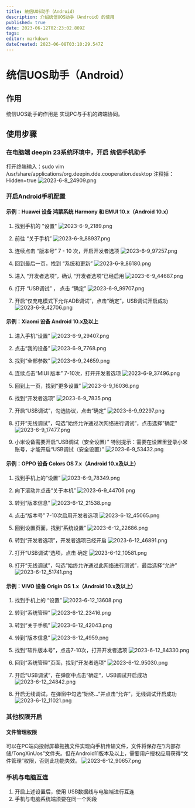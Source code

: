 ```yaml
---
title: 统信UOS助手（Android）
description: 介绍统信UOS助手（Android）的使用
published: true
date: 2023-06-12T02:23:02.809Z
tags: 
editor: markdown
dateCreated: 2023-06-08T03:10:29.547Z
---
```


# 统信UOS助手（Android）
## 作用
统信UOS助手的作用是 实现PC与手机的跨端协同。
## 使用步骤
### 在电脑端 deepin 23系统环境中，开启 统信手机助手
打开终端输入：sudo vim /usr/share/applications/org.deepin.dde.cooperation.desktop
注释掉：Hidden=true
![2023-6-8_24909.png](/2023-6-8_24909.png)

### 开启Android手机配置
#### 示例：Huawei 设备 鸿蒙系统 Harmony 和 EMUI 10.x（Android 10.x）
1. 找到手机的 "设置"
![2023-6-9_2189.png](/2023-6-9_2189.png)

2. 前往 “关于手机”
![2023-6-9_88937.png](/2023-6-9_88937.png)

3. 连续点击 “版本号” 7 - 10 次，开启开发者选项
![2023-6-9_97257.png](/2023-6-9_97257.png)

4. 回到最后一页，找到 “系统和更新”
![2023-6-9_86180.png](/2023-6-9_86180.png)

5. 进入 “开发者选项”，确认 “开发者选项”已经启用
![2023-6-9_44687.png](/2023-6-9_44687.png)

6. 打开 “USB调试” ， 点击 “确定”
![2023-6-9_99707.png](/2023-6-9_99707.png)

7. 开启“仅充电模式下允许ADB调试”，点击“确定”，USB调试开启成功
![2023-6-9_42706.png](/2023-6-9_42706.png)

#### 示例：Xiaomi 设备 Android 10.x及以上
1. 进入手机“设置”
![2023-6-9_29407.png](/2023-6-9_29407.png)

2. 点击“我的设备”
![2023-6-9_7768.png](/2023-6-9_7768.png)

3. 找到“全部参数”
![2023-6-9_24659.png](/2023-6-9_24659.png)

4. 连续点击“MIUI 版本” 7-10次，打开开发者选项
![2023-6-9_37496.png](/2023-6-9_37496.png)

5. 回到上一页，找到“更多设置”
![2023-6-9_16036.png](/2023-6-9_16036.png)

6. 找到“开发者选项”
![2023-6-9_7835.png](/2023-6-9_7835.png)

7. 开启“USB调试”，勾选协议，点击“确定”
![2023-6-9_92297.png](/2023-6-9_92297.png)

8. 打开“无线调试”，勾选“始终允许通过次网络进行调试”，点击选择"确定"
![2023-6-9_17477.png](/2023-6-9_17477.png)

9. 小米设备需要开启“USB调试（安全设置）”
特别提示：需要在设置里登录小米账号，才能开启“USB调试（安全设置）”
![2023-6-9_53432.png](/2023-6-9_53432.png)

#### 示例：OPPO 设备 Colors OS 7.x（Android 10.x及以上）
1. 找到手机上的“设置”
![2023-6-9_78349.png](/2023-6-9_78349.png)

2. 向下滚动并点击“关于本机”
![2023-6-9_44706.png](/2023-6-9_44706.png)

3. 转到“版本信息”
![2023-6-12_21538.png](/2023-6-12_21538.png)

4. 点击“版本号” 7-10次启用开发者选项
![2023-6-12_45065.png](/2023-6-12_45065.png)

5. 回到设置页面，找到“系统设置”
![2023-6-12_22686.png](/2023-6-12_22686.png)

6. 转到“开发者选项”，开发者选项已经开启
![2023-6-12_46891.png](/2023-6-12_46891.png)

7. 打开“USB调试“选项，点击 确定
![2023-6-12_10581.png](/2023-6-12_10581.png)

8. 打开“无线调试”，勾选“始终允许通过此网络进行测试”，最后选择“允许”
![2023-6-12_51741.png](/2023-6-12_51741.png)

#### 示例：VIVO 设备 Origin OS 1.x（Android 10.x及以上）
1. 找到手机上的 “设置”
![2023-6-12_13608.png](/2023-6-12_13608.png)

2. 转到“系统管理”
![2023-6-12_23416.png](/2023-6-12_23416.png)

3. 转到“关于手机”
![2023-6-12_42043.png](/2023-6-12_42043.png)

4. 转到“版本信息”
![2023-6-12_4959.png](/2023-6-12_4959.png)

5. 找到“软件版本号”，点击7-10次，打开开发者选项
![2023-6-12_84330.png](/2023-6-12_84330.png)

6. 回到“系统管理"页面，找到“开发者选项“
![2023-6-12_95030.png](/2023-6-12_95030.png)

7. 开启“USB调试”，在弹窗中点击“确定“，USB调试开启成功
![2023-6-12_24842.png](/2023-6-12_24842.png)

8. 开启无线调试，在弹窗中勾选“始终...”并点击“允许”，无线调试开启成功
![2023-6-12_11021.png](/2023-6-12_11021.png)

### 其他权限开启
#### 文件管理权限
可以在PC端向投射屏幕拖拽文件实现向手机传输文件，文件将保存在“/内部存储/TongXinUos”文件夹。但在Android11版本及以上，需要用户授权应用获得“文件管理”权限，否则此功能失效。
![2023-6-12_90657.png](/2023-6-12_90657.png)

### 手机与电脑互连
1. 开启上述设置后，使用 USB数据线与电脑端进行互连
2. 手机与电脑系统端须要在同一个网段

